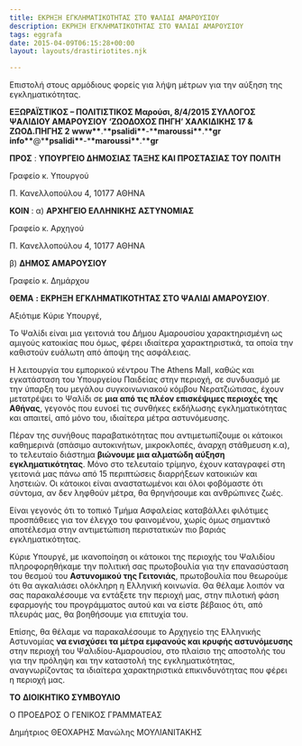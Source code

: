 ```yaml
---
title: ΕΚΡΗΞΗ ΕΓΚΛΗΜΑΤΙΚΟΤΗΤΑΣ ΣΤΟ ΨΑΛΙΔΙ ΑΜΑΡΟΥΣΙΟΥ
description: ΕΚΡΗΞΗ ΕΓΚΛΗΜΑΤΙΚΟΤΗΤΑΣ ΣΤΟ ΨΑΛΙΔΙ ΑΜΑΡΟΥΣΙΟΥ
tags: eggrafa
date: 2015-04-09T06:15:28+00:00
layout: layouts/drastiriotites.njk

---
```


Επιστολή στους αρμόδιους φορείς για λήψη μέτρων για την αύξηση της εγκληματικότητας.

<!-- excerpt -->

**ΕΞΩΡΑΪΣΤΙΚΟΣ – ΠΟΛΙΤΙΣΤΙΚΟΣ Μαρούσι, 8/4/2015 ΣΥΛΛΟΓΟΣ ΨΑΛΙΔΙΟΥ ΑΜΑΡΟΥΣΙΟΥ ‘ΖΩΟΔΟΧΟΣ ΠΗΓΗ’ ΧΑΛΚΙΔΙΚΗΣ 17 &amp; ΖΩΟΔ.ΠΗΓΗΣ 2** **www\*\***.\***\*psalidi\*\***-\***\*maroussi\*\***.\***\*gr** **info\*\***@\***\*psalidi\*\***-\***\*maroussi\*\***.\***\*gr**

**ΠΡΟΣ** : **ΥΠΟΥΡΓΕΙΟ ΔΗΜΟΣΙΑΣ ΤΑΞΗΣ ΚΑΙ ΠΡΟΣΤΑΣΙΑΣ ΤΟΥ ΠΟΛΙΤΗ**

Γραφείο κ. Υπουργού

Π. Κανελλοπούλου 4, 10177 ΑΘΗΝΑ

**ΚΟΙΝ** : α) **ΑΡΧΗΓΕΙΟ ΕΛΛΗΝΙΚΗΣ ΑΣΤΥΝΟΜΙΑΣ**

Γραφείο κ. Αρχηγού

Π. Κανελλοπούλου 4, 10177 ΑΘΗΝΑ

β) **ΔΗΜΟΣ ΑΜΑΡΟΥΣΙΟΥ**

Γραφείο κ. Δημάρχου

**ΘΕΜΑ** **:** **ΕΚΡΗΞΗ** **ΕΓΚΛΗΜΑΤΙΚΟΤΗΤΑΣ ΣΤΟ ΨΑΛΙΔΙ ΑΜΑΡΟΥΣΙΟΥ**.

Αξιότιμε Κύριε Υπουργέ,

Το Ψαλίδι είναι μια γειτονιά του Δήμου Αμαρουσίου χαρακτηρισμένη ως αμιγούς κατοικίας που όμως, φέρει ιδιαίτερα χαρακτηριστικά, τα οποία την καθιστούν ευάλωτη από άποψη της ασφάλειας.

Η λειτουργία του εμπορικού κέντρου The Athens Mall, καθώς και εγκατάσταση του Υπουργείου Παιδείας στην περιοχή, σε συνδυασμό με την ύπαρξη του μεγάλου συγκοινωνιακού κόμβου Νερατζιώτισας, έχουν μετατρέψει το Ψαλίδι σε **μια από τις πλέον επισκέψιμες περιοχές της Αθήνας**, γεγονός που ευνοεί τις συνθήκες εκδήλωσης εγκληματικότητας και απαιτεί, από μόνο του, ιδιαίτερα μέτρα αστυνόμευσης.

Πέραν της συνήθους παραβατικότητας που αντιμετωπίζουμε οι κάτοικοι καθημερινά (σπάσιμο αυτοκινήτων, μικροκλοπές, άναρχη στάθμευση κ.α), το τελευταίο διάστημα **βιώνουμε μια αλματώδη αύξηση εγκληματικότητας**. Μόνο στο τελευταίο τρίμηνο, έχουν καταγραφεί στη γειτονιά μας πάνω από 15 περιπτώσεις διαρρήξεων κατοικιών και ληστειών. Οι κάτοικοι είναι αναστατωμένοι και όλοι φοβόμαστε ότι σύντομα, αν δεν ληφθούν μέτρα, θα θρηνήσουμε και ανθρώπινες ζωές.

Είναι γεγονός ότι το τοπικό Τμήμα Ασφαλείας καταβάλλει φιλότιμες προσπάθειες για τον έλεγχο του φαινομένου, χωρίς όμως σημαντικό αποτέλεσμα στην αντιμετώπιση περιστατικών πιο βαριάς εγκληματικότητας.

Κύριε Υπουργέ, με ικανοποίηση οι κάτοικοι της περιοχής του Ψαλιδίου πληροφορηθήκαμε την πολιτική σας πρωτοβουλία για την επανασύσταση του θεσμού του **Αστυνομικού της Γειτονιάς**, πρωτοβουλία που θεωρούμε ότι θα αγκαλιάσει ολόκληρη η Ελληνική κοινωνία. Θα θέλαμε λοιπόν να σας παρακαλέσουμε να εντάξετε την περιοχή μας, στην πιλοτική φάση εφαρμογής του προγράμματος αυτού και να είστε βέβαιος ότι, από πλευράς μας, θα βοηθήσουμε για επιτυχία του.

Επίσης, θα θέλαμε να παρακαλέσουμε το Αρχηγείο της Ελληνικής Αστυνομίας **να ενισχύσει τα μέτρα εμφανούς και κρυφής αστυνόμευσης** στην περιοχή του Ψαλιδίου-Αμαρουσίου, στο πλαίσιο της αποστολής του για την πρόληψη και την καταστολή της εγκληματικότητας, αναγνωρίζοντας τα ιδιαίτερα χαρακτηριστικά επικινδυνότητας που φέρει η περιοχή μας.

**TO** **ΔΙΟΙΚΗΤΙΚΟ ΣΥΜΒΟΥΛΙΟ**

Ο ΠΡΟΕΔΡΟΣ Ο ΓΕΝΙΚΟΣ ΓΡΑΜΜΑΤΕΑΣ

Δημήτριος ΘΕΟΧΑΡΗΣ Μανώλης ΜΟΥΛΙΑΝΙΤΑΚΗΣ
